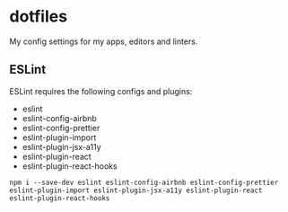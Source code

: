 # dotfiles

My config settings for my apps, editors and linters.

## ESLint

ESLint requires the following configs and plugins:

* eslint
* eslint-config-airbnb
* eslint-config-prettier
* eslint-plugin-import
* eslint-plugin-jsx-a11y
* eslint-plugin-react
* eslint-plugin-react-hooks

`npm i --save-dev eslint eslint-config-airbnb eslint-config-prettier
eslint-plugin-import eslint-plugin-jsx-a11y eslint-plugin-react
eslint-plugin-react-hooks`